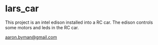 # lars_car
This project is an intel edison installed into a RC car. 
The edison controls some motors and leds in the RC car.

aaron.byman@gmail.com

